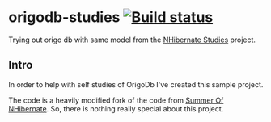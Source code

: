 # origodb-studies [![Build status](https://ci.appveyor.com/api/projects/status/o35892lgj5r6f55j/branch/master?svg=true)](https://ci.appveyor.com/project/wallymathieu/origodb-studies/branch/master)

Trying out origo db with same model from the [NHibernate Studies](https://github.com/wallymathieu/nhibernate-studies) project.

## Intro

In order to help with self studies of OrigoDb I've created this sample project. 

The code is a heavily modified fork of the code from [Summer Of NHibernate](http://summerofnhibernate.com/).
So, there is nothing really special about this project.

